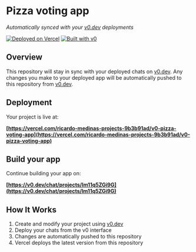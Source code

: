 # Pizza voting app

*Automatically synced with your [v0.dev](https://v0.dev) deployments*

[![Deployed on Vercel](https://img.shields.io/badge/Deployed%20on-Vercel-black?style=for-the-badge&logo=vercel)](https://vercel.com/ricardo-medinas-projects-9b3b91ad/v0-pizza-voting-app)
[![Built with v0](https://img.shields.io/badge/Built%20with-v0.dev-black?style=for-the-badge)](https://v0.dev/chat/projects/Im11q5ZGi9G)

## Overview

This repository will stay in sync with your deployed chats on [v0.dev](https://v0.dev).
Any changes you make to your deployed app will be automatically pushed to this repository from [v0.dev](https://v0.dev).

## Deployment

Your project is live at:

**[https://vercel.com/ricardo-medinas-projects-9b3b91ad/v0-pizza-voting-app](https://vercel.com/ricardo-medinas-projects-9b3b91ad/v0-pizza-voting-app)**

## Build your app

Continue building your app on:

**[https://v0.dev/chat/projects/Im11q5ZGi9G](https://v0.dev/chat/projects/Im11q5ZGi9G)**

## How It Works

1. Create and modify your project using [v0.dev](https://v0.dev)
2. Deploy your chats from the v0 interface
3. Changes are automatically pushed to this repository
4. Vercel deploys the latest version from this repository